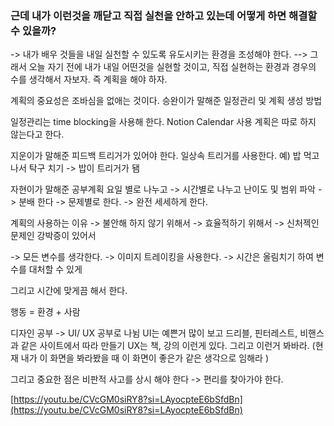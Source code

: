 
### 근데 내가 이런것을 깨닫고 직접 실천을 안하고 있는데 어떻게 하면 해결할 수 있을까?
-> 내가 배우 것들을 내일 실천할 수 있도록 유도시키는 환경을 조성해야 한다. 
--> 그래서 오늘 자기 전에 내가 내일 어떤것을 실현할 것이고, 직접 실현하는 환경과 경우의 수를 생각해서 자보자. 즉 계획을 해야 하자.


계획의 중요성은 조바심을 없애는 것이다. 
승완이가 말해준 일정관리 및 계획 생성 방법

일정관리는 time blocking을 사용해 한다. Notion Calendar 사용
계획은 따로 하지 않는다고 한다. 

지운이가 말해준 피드백
트리거가 있어야 한다.  일상속 트리거를 사용한다. 
예) 밥 먹고 나서 탁구 치기 -> 밥이 트리거가 됌 



자현이가 말해준 공부계획 
요일 별로 나누고 -> 시간별로 나누고 
난이도 및 범위 파악 -> 분배 한다 -> 문제별로 한다. -> 완전 세세하게 한다. 

계획의 사용하는 이유
-> 불안해 하지 않기 위해서
-> 효율적하기 위해서
-> 신처젝인 문제인 강박증이 있어서 



-> 모든 변수를 생각한다. 
-> 이미지 트레이킹을 사용한다. 
-> 시간은 올림치기 하여 변수를 대처할 수 있게 

그리고 시간에 맞게끔 해서 한다. 


행동  = 환경 + 사람 


디자인 공부
-> UI/ UX 공부로 나뉨
UI는 예쁜거 많이 보고 드리블, 핀터레스트, 비핸스과 같은 사이트에서 따라 만들기 
UX는 책, 강의 이런게 있다. 그리고 이런거 봐바라.  (현재 내가 이 화면을 봐라봤을 때 이 화면이 좋은가 같은 생각으로 임해라 )

그리고 중요한 점은 비판적 사고를 상시 해야 한다 -> 편리를 찾아가야 한다. 


[https://youtu.be/CVcGM0siRY8?si=LAyocpteE6bSfdBn](https://youtu.be/CVcGM0siRY8?si=LAyocpteE6bSfdBn)